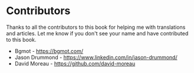 # Contributors

Thanks to all the contributors to this book for helping me with translations and articles.
Let me know if you don't see your name and have contributed to this book.

- Bgmot - https://bgmot.com/
- Jason Drummond - https://www.linkedin.com/in/jason-drummond/
- David Moreau - https://github.com/david-moreau

